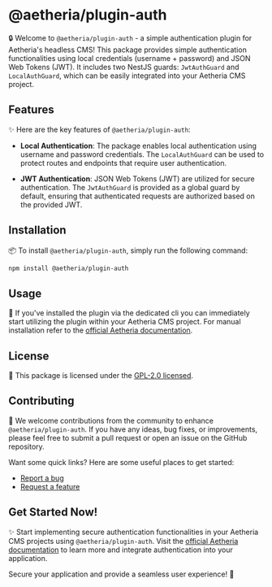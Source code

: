 # @aetheria/plugin-auth

🔒 Welcome to `@aetheria/plugin-auth` - a simple authentication plugin for Aetheria's headless CMS!
This package provides simple authentication functionalities using local credentials (username + password) and JSON Web
Tokens (JWT).
It includes two NestJS guards: `JwtAuthGuard` and `LocalAuthGuard`, which can be easily integrated into your Aetheria
CMS project.

## Features

✨ Here are the key features of `@aetheria/plugin-auth`:

- **Local Authentication**: The package enables local authentication using username and password credentials.
  The `LocalAuthGuard` can be used to protect routes and endpoints that require user authentication.

- **JWT Authentication**: JSON Web Tokens (JWT) are utilized for secure authentication. The `JwtAuthGuard` is provided
  as a global guard by default, ensuring that authenticated requests are authorized based on the provided JWT.

## Installation

📦 To install `@aetheria/plugin-auth`, simply run the following command:

```bash
npm install @aetheria/plugin-auth
```

## Usage

🔧 If you've installed the plugin via the dedicated cli you can immediately start utilizing the plugin within your
Aetheria CMS project.
For manual installation refer to
the [official Aetheria documentation](https://aetheria-docs.override.sh/plugins/auth).

## License

📜 This package is licensed under
the [GPL-2.0 licensed](https://github.com/override-sh/aetheria-headless/blob/main/LICENSE).

## Contributing

🤝 We welcome contributions from the community to enhance `@aetheria/plugin-auth`. If you have any ideas, bug fixes, or
improvements, please feel free to submit a pull request or open an issue on the GitHub repository.

Want some quick links? Here are some useful places to get started:

- [Report a bug](https://github.com/override-sh/aetheria-headless/issues/new?assignees=&labels=bug&projects=&template=bug_report.md&title=%5B%40aetheria%2Fplugin-auth%5D%20BUG_TITLE)
- [Request a feature](https://github.com/override-sh/aetheria-headless/issues/new?assignees=&labels=enhancement&projects=&template=feature_request.md&title=%5B%40aetheria%2Fplugin-auth%5D%20FEATURE_TITLE)

## Get Started Now!

✨ Start implementing secure authentication functionalities in your Aetheria CMS projects using `@aetheria/plugin-auth`.
Visit the [official Aetheria documentation](https://aetheria-docs.override.sh/) to learn more and integrate
authentication into your application.

Secure your application and provide a seamless user experience! 🚀
